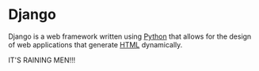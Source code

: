 # Django

Django is a web framework written using [Python](/wiki/Python) that allows for the design of web applications that generate [HTML](/wiki/HTML) dynamically. 

IT'S RAINING MEN!!!